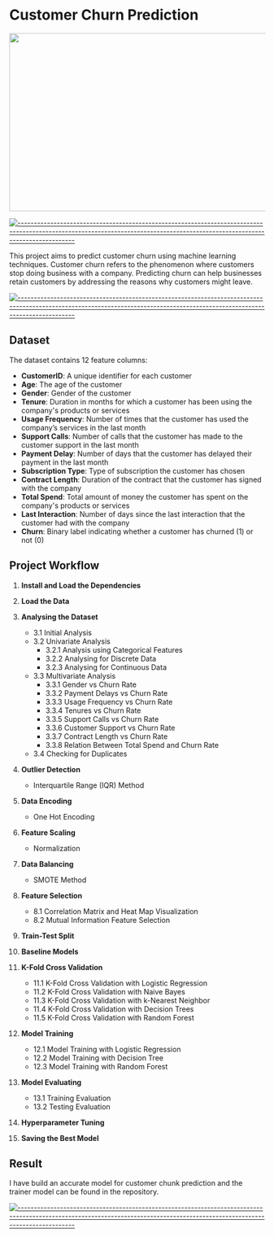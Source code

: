 # Customer Churn Prediction


<img src="https://github.com/Chamindu77/Customer_Churn_Prediction/assets/117502200/312aa03d-2d1c-42cf-bd88-c90f97434951" width="1000px" height="350px"/>

[![-----------------------------------------------------------------------------------------------------------------------------------------------------------------------------](https://raw.githubusercontent.com/andreasbm/readme/master/assets/lines/aqua.png)](https://github.com/BaseMax?tab=repositories)

This project aims to predict customer churn using machine learning techniques. Customer churn refers to the phenomenon where customers stop doing business with a company. Predicting churn can help businesses retain customers by addressing the reasons why customers might leave.

[![-----------------------------------------------------------------------------------------------------------------------------------------------------------------------------](https://raw.githubusercontent.com/andreasbm/readme/master/assets/lines/aqua.png)](https://github.com/BaseMax?tab=repositories)


## Dataset

The dataset contains 12 feature columns:

- **CustomerID**: A unique identifier for each customer
- **Age**: The age of the customer
- **Gender**: Gender of the customer
- **Tenure**: Duration in months for which a customer has been using the company's products or services
- **Usage Frequency**: Number of times that the customer has used the company’s services in the last month
- **Support Calls**: Number of calls that the customer has made to the customer support in the last month
- **Payment Delay**: Number of days that the customer has delayed their payment in the last month
- **Subscription Type**: Type of subscription the customer has chosen
- **Contract Length**: Duration of the contract that the customer has signed with the company
- **Total Spend**: Total amount of money the customer has spent on the company's products or services
- **Last Interaction**: Number of days since the last interaction that the customer had with the company
- **Churn**: Binary label indicating whether a customer has churned (1) or not (0)

## Project Workflow

1. **Install and Load the Dependencies**

2. **Load the Data**

3. **Analysing the Dataset**
    - 3.1 Initial Analysis
    - 3.2 Univariate Analysis
        - 3.2.1 Analysis using Categorical Features
        - 3.2.2 Analysing for Discrete Data
        - 3.2.3 Analysing for Continuous Data
    - 3.3 Multivariate Analysis
        - 3.3.1 Gender vs Churn Rate
        - 3.3.2 Payment Delays vs Churn Rate
        - 3.3.3 Usage Frequency vs Churn Rate
        - 3.3.4 Tenures vs Churn Rate
        - 3.3.5 Support Calls vs Churn Rate
        - 3.3.6 Customer Support vs Churn Rate
        - 3.3.7 Contract Length vs Churn Rate
        - 3.3.8 Relation Between Total Spend and Churn Rate
    - 3.4 Checking for Duplicates

4. **Outlier Detection**
    - Interquartile Range (IQR) Method

5. **Data Encoding**
    - One Hot Encoding

6. **Feature Scaling**
    - Normalization

7. **Data Balancing**
    - SMOTE Method

8. **Feature Selection**
    - 8.1 Correlation Matrix and Heat Map Visualization
    - 8.2 Mutual Information Feature Selection

9. **Train-Test Split**

10. **Baseline Models**

11. **K-Fold Cross Validation**
    - 11.1 K-Fold Cross Validation with Logistic Regression
    - 11.2 K-Fold Cross Validation with Naive Bayes
    - 11.3 K-Fold Cross Validation with k-Nearest Neighbor
    - 11.4 K-Fold Cross Validation with Decision Trees
    - 11.5 K-Fold Cross Validation with Random Forest

12. **Model Training**
    - 12.1 Model Training with Logistic Regression
    - 12.2 Model Training with Decision Tree
    - 12.3 Model Training with Random Forest

13. **Model Evaluating**
    - 13.1 Training Evaluation
    - 13.2 Testing Evaluation

14. **Hyperparameter Tuning**

15. **Saving the Best Model**

## Result

I have build an accurate model for customer chunk prediction and the trainer model can be found in the repository.

[![-----------------------------------------------------------------------------------------------------------------------------------------------------------------------------](https://raw.githubusercontent.com/andreasbm/readme/master/assets/lines/aqua.png)](https://github.com/BaseMax?tab=repositories)
